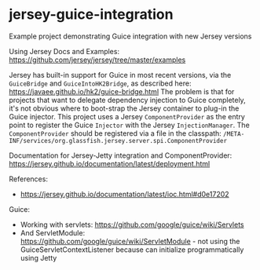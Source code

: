 # jersey-guice-integration
Example project demonstrating Guice integration with new Jersey versions

Using Jersey Docs and Examples:
https://github.com/jersey/jersey/tree/master/examples

Jersey has built-in support for Guice in most recent versions, via the `GuiceBridge` and `GuiceIntoHK2Bridge`, as described here:  https://javaee.github.io/hk2/guice-bridge.html
The problem is that for projects that want to delegate dependency injection to Guice completely, it's not obvious where to boot-strap the Jersey container to plug-in the Guice injector.
This project uses a Jersey `ComponentProvider` as the entry point to register the Guice `Injector` with the Jersey `InjectionManager`.
The `ComponentProvider` should be registered via a file in the classpath: `/META-INF/services/org.glassfish.jersey.server.spi.ComponentProvider`


Documentation for Jersey-Jetty integration and ComponentProvider: https://jersey.github.io/documentation/latest/deployment.html

References: 
* https://jersey.github.io/documentation/latest/ioc.html#d0e17202

Guice:
* Working with servlets: https://github.com/google/guice/wiki/Servlets
* And ServletModule: https://github.com/google/guice/wiki/ServletModule - not using the GuiceServletContextListener because can initialize 
  programmatically using Jetty 
